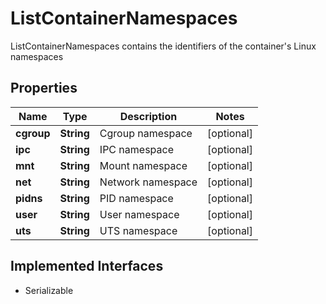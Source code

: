 

# ListContainerNamespaces

ListContainerNamespaces contains the identifiers of the container's Linux namespaces

## Properties

| Name | Type | Description | Notes |
|------------ | ------------- | ------------- | -------------|
|**cgroup** | **String** | Cgroup namespace |  [optional] |
|**ipc** | **String** | IPC namespace |  [optional] |
|**mnt** | **String** | Mount namespace |  [optional] |
|**net** | **String** | Network namespace |  [optional] |
|**pidns** | **String** | PID namespace |  [optional] |
|**user** | **String** | User namespace |  [optional] |
|**uts** | **String** | UTS namespace |  [optional] |


## Implemented Interfaces

* Serializable



